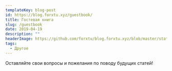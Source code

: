 ```yaml
---
templateKey: blog-post
id: https://blog.forxtu.xyz/guestbook/
title: Гостевая книга
slug: /guestbook
date: 2019-04-19
description: ""
headerImage: https://github.com/forxtu/blog.forxtu.xyz/blob/master/static/assets/nightjpg.jpg?raw=true
tags:
  - Другое
---
```


Оставляйте свои вопросы и пожелания по поводу будущих статей!
